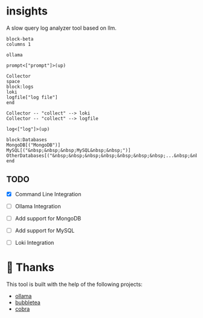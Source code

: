 # insights
A slow query log analyzer tool based on llm.

```mermaid
block-beta
columns 1

ollama

prompt<["prompt"]>(up)  

Collector
space
block:logs
loki
logfile["log file"]
end

Collector -- "collect" --> loki
Collector -- "collect" --> logfile

log<["log"]>(up)  

block:Databases
MongoDB[("MongoDB")]
MySQL[("&nbsp;&nbsp;&nbsp;MySQL&nbsp;&nbsp;")]    OtherDatabases[("&nbsp;&nbsp;&nbsp;&nbsp;&nbsp;&nbsp;&nbsp;...&nbsp;&nbsp;&nbsp;&nbsp;&nbsp;&nbsp;&nbsp;")]
end

```

## TODO

- [x] Command Line Integration
- [ ] Ollama Integration
- [ ] Add support for MongoDB
- [ ] Add support for MySQL
- [ ] Loki Integration


# 🤝 Thanks
This tool is built with the help of the following projects:
- [ollama](https://github.com/ollama/ollama)
- [bubbletea](https://github.com/charmbracelet/bubbletea)
- [cobra](github.com/spf13/cobra)

